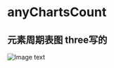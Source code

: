 <!--
 * @Author: your name
 * @Date: 2021-04-16 10:36:36
 * @LastEditTime: 2021-04-16 11:04:54
 * @LastEditors: Please set LastEditors
 * @Description: In User Settings Edit
 * @FilePath: /未命名文件夹/charts/README.md
-->
# anyChartsCount
## 元素周期表图 three写的
![Image text](https://raw.githubusercontent.com/onePieceGuo/anyChartsCount/main/%E5%85%83%E7%B4%A0%E5%91%A8%E6%9C%9F%E8%A1%A8%E5%9B%BE/three/%E5%85%83%E7%B4%A0%E5%91%A8%E6%9C%9F%E8%A1%A8%E5%9B%BE.png)